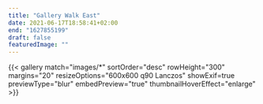 ```yaml
---
title: "Gallery Walk East"
date: 2021-06-17T18:58:41+02:00
end: "1627855199"
draft: false
featuredImage: ""
---
```


{{< gallery match="images/*" sortOrder="desc" rowHeight="300" margins="20" resizeOptions="600x600 q90 Lanczos" showExif=true previewType="blur" embedPreview="true" thumbnailHoverEffect="enlarge" >}}


